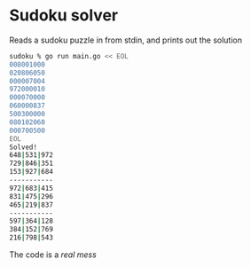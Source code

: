 # Sudoku solver

Reads a sudoku puzzle in from stdin, and prints out the solution

```sh
sudoku % go run main.go << EOL
008001000
020806050
000007004
972000010
000070000
060000837
500300000
080102060
000700500
EOL
Solved!
648|531|972
729|846|351
153|927|684
-----------
972|683|415
831|475|296
465|219|837
-----------
597|364|128
384|152|769
216|798|543
```

The code is a _real mess_
